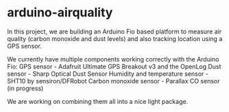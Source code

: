 arduino-airquality
==================

In this project, we are building an Arduino Fio based platform to measure air quality (carbon monoxide and dust levels) and also tracking location using a GPS sensor.

We currently have multiple components working correctly with the Arduino Fio:
GPS sensor - Adafruit Ultimate GPS Breakout v3 and the OpenLog
Dust sensor - Sharp Optical Dust Sensor
Humidity and temperature sensor - SHT10 by sensiron/DFRobot
Carbon monoxide sensor - Parallax CO sensor (in progress)

We are working on combining them all into a nice light package.

